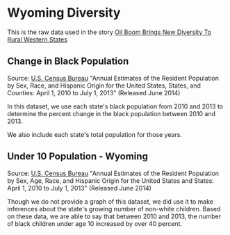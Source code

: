 # Wyoming Diversity

This is the raw data used in the story [Oil Boom Brings New Diversity To Rural Western States](http://insideenergy.org/2015/05/02/oil-boom-brings-new-diversity-to-rural-western-states/)

Change in Black Population
--------------------------

Source: [U.S. Census Bureau](http://factfinder.census.gov/bkmk/table/1.0/en/PEP/2013/PEPSR6H)
"Annual Estimates of the Resident Population by Sex, Race, and Hispanic Origin for the United States, States, and Counties: April 1, 2010 to July 1, 2013" (Released June 2014)

In this dataset, we use each state's black population from 2010 and 2013 to determine the percent change in the black population between 2010 and 2013. 

We also include each state's total population for those years. 

Under 10 Population - Wyoming
-----------------------------

Source: [U.S. Census Bureau](http://factfinder.census.gov/bkmk/table/1.0/en/PEP/2013/PEPASR6H?slice=GEO~0400000US56!hisp~nhisp!year~est72010)
"Annual Estimates of the Resident Population by Sex, Age, Race, and Hispanic Origin for the United States and States: April 1, 2010 to July 1, 2013" (Released June 2014)

Though we do not provide a graph of this dataset, we did use it to make inferences about the state's growing number of non-white children. Based on these data, we are able to say that between 2010 and 2013, the number of black children under age 10 increased by over 40 percent.